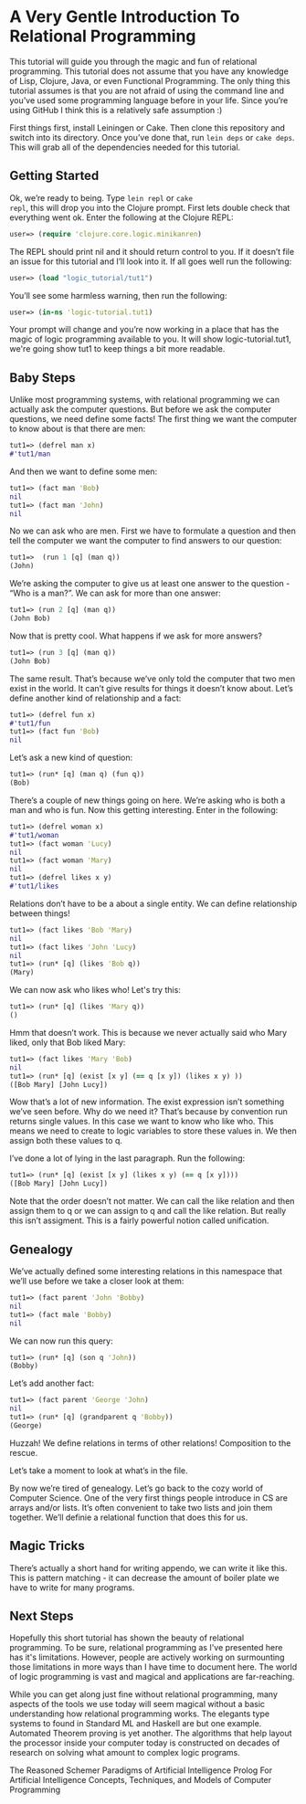 A Very Gentle Introduction To Relational Programming
====

This tutorial will guide you through the magic and fun of relational programming. This tutorial does not assume that you have any knowledge of Lisp, Clojure, Java, or even Functional Programming. The only thing this tutorial assumes is that you are not afraid of using the command line and you’ve used some programming language before in your life. Since you’re using GitHub I think this is a relatively safe assumption :)

First things first, install Leiningen or Cake. Then clone this repository and switch into its directory. Once you’ve done that, run <code>lein deps</code> or <code>cake deps</code>. This will grab all of the dependencies needed for this tutorial.

Getting Started
----

Ok, we’re ready to being. Type <code>lein repl</code> or <code>cake repl</code>, this will drop you into the Clojure prompt. First lets double check that everything went ok. Enter the following at the Clojure REPL:

```clj
user=> (require 'clojure.core.logic.minikanren)
```

The REPL should print nil and it should return control to you. If it doesn’t file an issue for this tutorial and I’ll look into it. If all goes well run the following:

```clj
user=> (load "logic_tutorial/tut1")
```

You’ll see some harmless warning, then run the following:

```clj
user=> (in-ns 'logic-tutorial.tut1)
```

Your prompt will change and you’re now working in a place that has the magic of logic programming available to you. It will show logic-tutorial.tut1, we're going show tut1 to keep things a bit more readable.

Baby Steps
----

Unlike most programming systems, with relational programming we can actually ask the computer questions. But before we ask the computer questions, we need define some facts! The first thing we want the computer to know about is that there are men:

```clj
tut1=> (defrel man x)
#'tut1/man
```

And then we want to define some men:

```clj
tut1=> (fact man 'Bob)
nil
tut1=> (fact man 'John)
nil
```

No we can ask who are men. First we have to formulate a question and then tell the computer we want the computer to find answers to our question:

```clj
tut1=>  (run 1 [q] (man q))
(John)
```

We’re asking the computer to give us at least one answer to the question - “Who is a man?”.  We can ask for more than one answer:

```clj
tut1=> (run 2 [q] (man q))
(John Bob)
```

Now that is pretty cool. What happens if we ask for more answers?

```clj
tut1=> (run 3 [q] (man q))
(John Bob)
```

The same result. That’s because we’ve only told the computer that two men exist in the world. It can’t give results for things it doesn’t know about. Let’s define another kind of relationship and a fact:

```clj
tut1=> (defrel fun x)
#'tut1/fun
tut1=> (fact fun 'Bob)
nil
```

Let’s ask a new kind of question:

```clj
tut1=> (run* [q] (man q) (fun q))
(Bob)
```

There’s a couple of new things going on here. We’re asking who is both a man and who is fun. Now this getting interesting. Enter in the following:

```clj
tut1=> (defrel woman x)
#'tut1/woman
tut1=> (fact woman 'Lucy)
nil
tut1=> (fact woman 'Mary)
nil
tut1=> (defrel likes x y)
#'tut1/likes
```

Relations don’t have to be a about a single entity. We can define relationship between things!

```clj
tut1=> (fact likes 'Bob 'Mary)
nil
tut1=> (fact likes 'John 'Lucy)
nil
tut1=> (run* [q] (likes 'Bob q))
(Mary)
```

We can now ask who likes who! Let's try this:

```clj
tut1=> (run* [q] (likes 'Mary q))
()
```

Hmm that doesn’t work. This is because we never actually said who Mary liked, only that Bob liked Mary:

```clj
tut1=> (fact likes 'Mary 'Bob)
nil
tut1=> (run* [q] (exist [x y] (== q [x y]) (likes x y) ))
([Bob Mary] [John Lucy])
```

Wow that’s a lot of new information. The exist expression isn’t something we’ve seen before. Why do we need it? That’s because by convention run returns single values. In this case we want to know who like who. This means we need to create to logic variables to store these values in. We then assign both these values to q.

I’ve done a lot of lying in the last paragraph. Run the following:

```clj
tut1=> (run* [q] (exist [x y] (likes x y) (== q [x y])))
([Bob Mary] [John Lucy])
```

Note that the order doesn’t not matter. We can call the like relation and then assign them to q or we can assign to q and call the like relation. But really this isn’t assigment. This is a fairly powerful notion called unification.

Genealogy
----

We’ve actually defined some interesting relations in this namespace that we’ll use before we take a closer look at them:

```clj
tut1=> (fact parent 'John 'Bobby)
nil
tut1=> (fact male 'Bobby)
nil
```

We can now run this query:

```clj
tut1=> (run* [q] (son q 'John))
(Bobby)
```

Let’s add another fact:

```clj
tut1=> (fact parent 'George 'John) 
nil
tut1=> (run* [q] (grandparent q 'Bobby))
(George)
```

Huzzah! We define relations in terms of other relations! Composition to the rescue.

Let’s take a moment to look at what’s in the file.

By now we’re tired of genealogy. Let’s go back to the cozy world of Computer Science. One of the very first things people introduce in CS are arrays and/or lists. It’s often convenient to take two lists and join them together. We’ll definie a relational function that does this for us.

Magic Tricks
----

There’s actually a short hand for writing appendo, we can write it like this. This is pattern matching - it can decrease the amount of boiler plate we have to write for many programs.

Next Steps
----

Hopefully this short tutorial has shown the beauty of relational programming. To be sure, relational programming as I've presented here has it's limitations. However, people are actively working on surmounting those limitations in more ways than I have time to document here. The world of logic programming is vast and magical and applications are far-reaching.

While you can get along just fine without relational programming, many aspects of the tools we use today will seem magical without a basic understanding how relational programming works. The elegants type systems to found in Standard ML and Haskell are but one example. Automated Theorem proving is yet another. The algorithms that help layout the processor inside your computer today is constructed on decades of research on solving what amount to complex logic programs.

The Reasoned Schemer
Paradigms of Artificial Intelligence
Prolog For Artificial Intelligence
Concepts, Techniques, and Models of Computer Programming